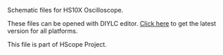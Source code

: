 Schematic files for HS10X Oscilloscope.

These files can be opened with DIYLC editor. <a href="https://github.com/bancika/diy-layout-creator/releases/latest">Click here</a> to get the latest version for all platforms.</a><br>

This file is part of HScope Project.
